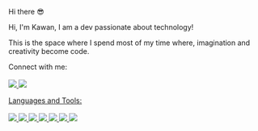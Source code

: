 
Hi there 😎

Hi, I'm Kawan, I am a dev passionate about technology!

This is the space where I spend most of my time where, imagination and creativity become code.

Connect with me:
<br>
<br>
<a href="https://www.instagram.com/kwnsm_/"/><img src="https://img.shields.io/badge/Instagram-E4405F?style=for-the-badge&logo=instagram&logoColor=white"/>  <a href="https://www.linkedin.com/in/kawansmonteiro/"/> <img src="https://img.shields.io/badge/LinkedIn-0077B5?style=for-the-badge&logo=linkedin&logoColor=white"/>


Languages and Tools:
<br>
<br>
<img src="https://img.shields.io/badge/HTML5-E34F26?style=for-the-badge&logo=html5&logoColor=white"/> <img src="https://img.shields.io/badge/CSS3-1572B6?style=for-the-badge&logo=css3&logoColor=white"/> <img src="https://img.shields.io/badge/JavaScript-F7DF1E?style=for-the-badge&logo=javascript&logoColor=black"/> <img src="https://img.shields.io/badge/Java-ED8B00?style=for-the-badge&logo=openjdk&logoColor=white"/> <img src="https://img.shields.io/badge/Angular-DD0031?style=for-the-badge&logo=angular&logoColor=white"/>
<img src="https://img.shields.io/badge/Python-14354C?style=for-the-badge&logo=python&logoColor=white"/> <img src="https://img.shields.io/badge/Django-092E20?style=for-the-badge&logo=django&logoColor=white"/> 
